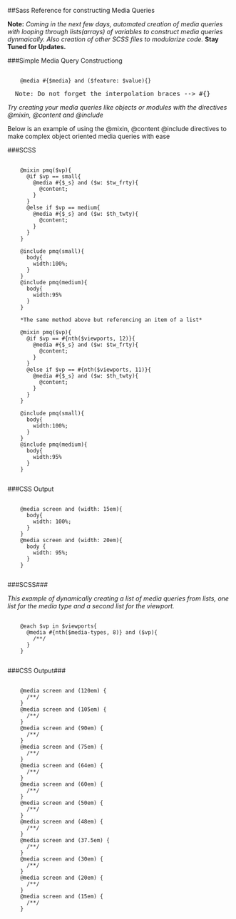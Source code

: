##Sass Reference for constructing Media Queries  

**Note:** *Coming in the next few days, automated creation of media queries with looping through lists(arrays) of variables to construct media queries dynmaically. Also creation of other SCSS files to modularize code.* **Stay Tuned for Updates.**  

###Simple Media Query Constructiong
<pre>
  <code>
    @media #{$media} and ($feature: $value){}   
  </code>
  Note: Do not forget the interpolation braces --> #{}
</pre>

*Try creating your media queries like objects or modules with the directives @mixin, @content and @include* 

Below is an example of using the @mixin, @content @include directives to make complex object oriented media queries with ease  

###SCSS
<pre>
  <code>
    @mixin pmq($vp){
      @if $vp == small{ 
        @media #{$_s} and ($w: $tw_frty){ 
          @content; 
        }
      }
      @else if $vp == medium{ 
        @media #{$_s} and ($w: $th_twty){ 
          @content; 
        }
      }
    }
    
    @include pmq(small){
      body{
        width:100%;
      }
    }
    @include pmq(medium){
      body{
        width:95%
      }
    }
    
    *The same method above but referencing an item of a list*
    
    @mixin pmq($vp){
      @if $vp == #{nth($viewports, 12)}{ 
        @media #{$_s} and ($w: $tw_frty){ 
          @content; 
        }
      }
      @else if $vp == #{nth($viewports, 11)}{ 
        @media #{$_s} and ($w: $th_twty){ 
          @content; 
        }
      }
    }

    @include pmq(small){
      body{
        width:100%;
      }
    }
    @include pmq(medium){
      body{
        width:95%
      }
    }
  </code>
</pre>

###CSS Output
<pre>
  <code>
    @media screen and (width: 15em){
      body{
        width: 100%;
      }
    }
    @media screen and (width: 20em){
      body {
        width: 95%;
      }
    }
  </code>
</pre>

###SCSS###

*This example of dynamically creating a list of media queries from lists, one list for the media type and a second list for the viewport.*

<pre>
  <code>
    @each $vp in $viewports{
      @media #{nth($media-types, 8)} and ($vp){
        /**/
      }
    }
  </code>
</pre>

###CSS Output###
<pre>
  <code>
    @media screen and (120em) {
      /**/
    }
    @media screen and (105em) {
      /**/
    }
    @media screen and (90em) {
      /**/
    }
    @media screen and (75em) {
      /**/
    }
    @media screen and (64em) {
      /**/
    }
    @media screen and (60em) {
      /**/
    }
    @media screen and (50em) {
      /**/
    }
    @media screen and (48em) {
      /**/
    }
    @media screen and (37.5em) {
      /**/
    }
    @media screen and (30em) {
      /**/
    }
    @media screen and (20em) {
      /**/
    }
    @media screen and (15em) {
      /**/
    }
  </code>
</pre>



